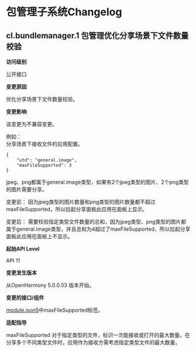 # 包管理子系统Changelog

## cl.bundlemanager.1 包管理优化分享场景下文件数量校验

**访问级别**

公开接口

**变更原因**

优化分享场景下文件数量校验。

**变更影响**

该变更为不兼容变更。

例如：<br/>
分享场景下接收文件的应用配置。
```
{
    "utd": "general.image",
    "maxFileSupported": 3
}
````
jpeg、png都属于general.image类型，如果有2个jpeg类型的图片、2个png类型的图片需要分享。

变更前：
因为jpeg类型的图片数量和png类型的图片数量都不超过maxFileSupported，所以拉起分享面板此应用在面板上显示。

变更后：
需要校验指定类型文件数量的总和，因为jpeg类型、png类型的图片都属于general.image类型，并且总和为4超过了maxFileSupported，所以拉起分享面板此应用在面板上不显示。

**起始API Level**

API 11

**变更发生版本**

从OpenHarmony 5.0.0.53 版本开始。

**变更的接口/组件**

[module.json5](https://gitee.com/openharmony/docs/blob/master/zh-cn/application-dev/quick-start/module-configuration-file.md#skills%E6%A0%87%E7%AD%BE)中maxFileSupported标签。

**适配指导**

maxFileSupported 对于指定类型的文件，标识一次能接收或打开的最大数量。在分享多个不同类型文件时，应用作为接收方需考虑指定类型文件的最大数量。